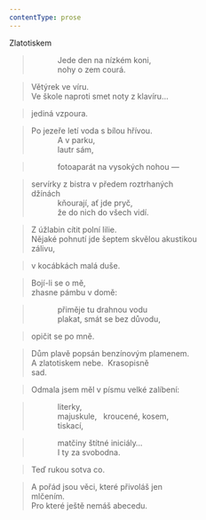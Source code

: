 ```yaml
---
contentType: prose
---
```


Zlatotiskem

>             Jede den na nízkém koni,  
>             nohy o zem courá.

> Větýrek ve víru.  
> Ve škole naproti smet noty z klavíru…

> jediná vzpoura.

> Po jezeře letí voda s bílou hřívou.  
>             A v parku,  
>             lautr sám,

>             fotoaparát na vysokých nohou —

> servírky z bistra v předem roztrhaných  
> džínách  
>             kňourají, ať jde pryč,  
>             že do nich do všech vidí.

> Z úžlabin cítit polní lilie.  
> Nějaké pohnutí jde šeptem skvělou akustikou  
> zálivu,

> v kocábkách malá duše.

> Bojí-li se o mě,  
> zhasne pámbu v domě:

>             přiměje tu drahnou vodu  
>             plakat, smát se bez důvodu,

> opičit se po mně.

> Dům plavě popsán benzínovým plamenem.  
> A zlatotiskem nebe.  Krasopisně  
> sad.

> Odmala jsem měl v písmu velké zalíbení:

>             literky,  
>             majuskule,   kroucené, kosem,  
>             tiskací,

>             matčiny štítné iniciály…  
>             I ty za svobodna.

> Teď rukou sotva co.

> A pořád jsou věci, které přivoláš jen  
> mlčením.  
> Pro které ještě nemáš abecedu.
